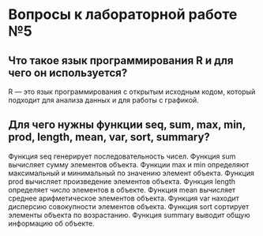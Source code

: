 # Вопросы к лабораторной работе №5  
  
## Что такое язык программирования R и для чего он используется?
R — это язык программирования с открытым исходным кодом, который подходит для анализа данных и для работы с графикой.

## Для чего нужны функции seq, sum, max, min, prod, length, mean, var, sort, summary?
Функция seq генерирует последовательность чисел.
Функция sum вычисляет сумму элементов объекта.
Функции max и min определяют максимальный и минимальный по значению элемент объекта.
Функция prod вычисляет произведение элементов объекта.
Функция length определяет число элементов в объекте.
Функция mean вычисляет среднее арифметическое элементов объекта.
Функция var находит дисперсию совокупности элементов объекта.
Функция sort сортирует элементы объекта по возрастанию.
Функция summary выводит общую информацию об объекте.
